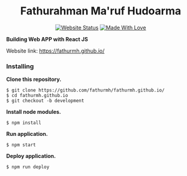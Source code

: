 <h1 align="center">Fathurahman Ma'ruf Hudoarma</h1>

<p align="center">
  <a href="https://fathurmh.github.io/"><img src="https://img.shields.io/website-up-down-green-red/http/shields.io.svg" alt="Website Status"></a>
  <a href="https://fathurmh.github.io/"><img src="https://img.shields.io/badge/made%20with-love-ff69b4.svg" alt="Made With Love"></a>
</p>

**Building Web APP with React JS**

Website link: https://fathurmh.github.io/

### Installing
**Clone this repository.**
```
$ git clone https://github.com/fathurmh/fathurmh.github.io/
$ cd fathurmh.github.io
$ git checkout -b development
```

**Install node modules.**
```
$ npm install
```

**Run application.**
```
$ npm start
```

**Deploy application.**
```
$ npm run deploy
```
